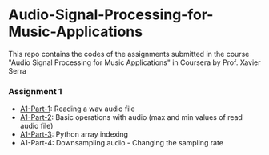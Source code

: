 # Audio-Signal-Processing-for-Music-Applications
This repo contains the codes of the assignments submitted in the course "Audio Signal Processing for Music Applications" in Coursera by Prof. Xavier Serra


### Assignment 1

- [A1-Part-1](https://github.com/its-rajesh/Audio-Signal-Processing-for-Music-Applications/blob/main/A1/A1Part1.py): Reading a wav audio file
- [A1-Part-2](https://github.com/its-rajesh/Audio-Signal-Processing-for-Music-Applications/blob/main/A1/A1Part2.py): Basic operations with audio (max and min values of read audio file)
- [A1-Part-3]((https://github.com/its-rajesh/Audio-Signal-Processing-for-Music-Applications/blob/main/A1/A1Part3.py)): Python array indexing
- A1-Part-4: Downsampling audio - Changing the sampling rate
